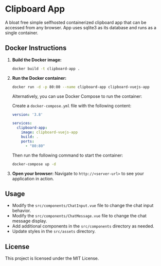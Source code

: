 # Clipboard App

A bloat free simple selfhosted containerized clipboard app that can be accessed from any browser. App uses sqlite3 as its database and runs as a single container.

## Docker Instructions

1. **Build the Docker image:**
   ```bash
   docker build -t clipboard-app .
   ```

2. **Run the Docker container:**
   ```bash
   docker run -d -p 80:80 --name clipboard-app clipboard-vuejs-app
   ```

   Alternatively, you can use Docker Compose to run the container:

   Create a `docker-compose.yml` file with the following content:

   ```yaml
   version: '3.8'

   services:
     clipboard-app:
       image: clipboard-vuejs-app
       build: .
       ports:
         - "80:80"
   ```

   Then run the following command to start the container:
   ```bash
   docker-compose up -d
   ```

3. **Open your browser:**
   Navigate to `http://<server-url>` to see your application in action.

## Usage

- Modify the `src/components/ChatInput.vue` file to change the chat input behavior.
- Modify the `src/components/ChatMessage.vue` file to change the chat message display.
- Add additional components in the `src/components` directory as needed.
- Update styles in the `src/assets` directory.

## License

This project is licensed under the MIT License.